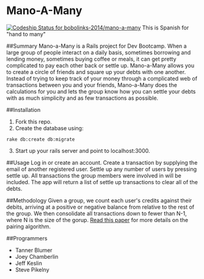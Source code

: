 # Mano-A-Many 
[ ![Codeship Status for bobolinks-2014/mano-a-many](https://codeship.io/projects/756d8a80-1151-0132-5385-72f63f219fb7/status)](https://codeship.io/projects/33017)
 This is Spanish for "hand to many"

##Summary 
Mano-a-Many is a Rails project for Dev Bootcamp. When a large group of people interact on a daily basis, sometimes borrowing and lending money, sometimes buying coffee or meals, it can get pretty complicated to pay each other back or settle up.  Mano-a-Many allows you to create a circle of friends and square up your debts with one another. Instead of trying to keep track of your money through a complicated web of transactions between you and your friends, Mano-a-Many does the calculations for you and lets the group know how you can settle your debts with as much simplicity and as few transactions as possible.

##Installation
1. Fork this repo.
2. Create the database using:
```
rake db:create db:migrate
```
3. Start up your rails server and point to localhost:3000.


##Usage
Log in or create an account.
Create a transaction by supplying the email of another registered user.
Settle up any number of users by pressing settle up.  All transactions the group members were involved in will be included. The app will return a list of settle up transactions to clear all of the debts.

##Methodology
Given a group, we count each user's credits against their debits, arriving at a positive or negative balance from relative to the rest of the group. We then consolidate all transactions down to fewer than N-1, where N is the size of the gorup. [Read this paper](http://www.mathmeth.com/tom/files/settling-debts.pdf) for more details on the pairing algorithm.

##Programmers
* Tanner Blumer
* Joey Chamberlin
* Jeff Keslin
* Steve Pikelny

